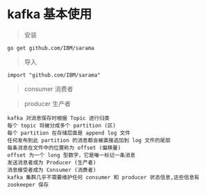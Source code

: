 
# kafka 基本使用

> 安装
```
go get github.com/IBM/sarama
```

> 导入
```
import "github.com/IBM/sarama"
```

> consumer 消费者

> producer 生产者

```
kafka 对消息保存时根据 Topic 进行归类
每个 topic 将被分成多个 partition (区)
每个 partition 在存储层面是 append log 文件
任何发布到此 partition 的消息都会被直接追加到 log 文件的尾部
每条消息在文件中的位置称为 offset (偏移量)
offset 为一个 long 型数字，它是唯一标记一条消息
发送消息者成为 Producer (生产者)
消息接受者成为 Consumer (消费者)
kafka 集群几乎不需要维护任何 consumer 和 producer 状态信息,这些信息有 zookeeper 保存
```
